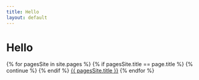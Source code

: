 ```yaml
---
title: Hello
layout: default
---
```

# Hello 

{% for  pagesSite in site.pages %}
    {% if pagesSite.title == page.title %}
      {% continue %}
      {% endif %}
         <a href="{{ pagesSite.url }}">{{ pagesSite.title }}</a>
{% endfor %}